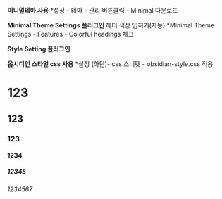 **미니멀테마 사용**
*설정 - 테마 - 관리 버튼클릭 - Minimal 다운로드 

**Minimal Theme Settings 플러그인**
헤더 색상 입히기(자동)
*Minimal Theme Settings - Features - Colorful headings 체크

**Style Setting 플러그인**

**옵시디언 스타일 css 사용**
*설정 (하단)- css 스니펫 - obsidian-style.css 적용


# 123
## 123
### 123
#### 1234
##### 12345
###### 1234567






